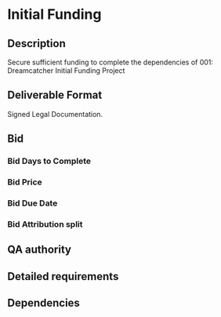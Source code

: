 # Initial Funding

## Description

Secure sufficient funding to complete the dependencies of 001: Dreamcatcher Initial Funding Project

## Deliverable Format

Signed Legal Documentation.

## Bid 

### Bid Days to Complete

### Bid Price

### Bid Due Date

### Bid Attribution split

## QA authority

## Detailed requirements

## Dependencies
